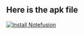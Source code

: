 ## Here is the apk file 

[![Install Notefusion](https://img.shields.io/badge/Install-l3a2kart%20App-green.svg)](https://drive.google.com/file/d/1Iuyp3RPFKzmezLt59goiL6NFL50QPXAR/view?usp=drive_link)
